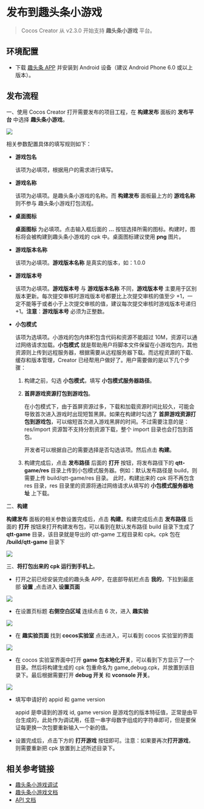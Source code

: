 # 发布到趣头条小游戏

> Cocos Creator 从 v2.3.0 开始支持 **趣头条小游戏** 平台。

## 环境配置

- 下载 [趣头条 APP](https://static-oss.qutoutiao.net/game/cocos/apk/qutoutiao_game_lab_version.apk) 并安装到 Android 设备（建议 Android Phone 6.0 或以上版本）。

## 发布流程

一、使用 Cocos Creator 打开需要发布的项目工程，在 **构建发布** 面板的 **发布平台** 中选择 **趣头条小游戏**。

![](publish-qutoutiao/build.jpg)

相关参数配置具体的填写规则如下：

- **游戏包名**

  该项为必填项，根据用户的需求进行填写。

- **游戏名称**

  该项为必填项。是趣头条小游戏的名称。而 **构建发布** 面板最上方的 **游戏名称** 则不参与 趣头条小游戏打包流程。

- **桌面图标**

  **桌面图标** 为必填项。点击输入框后面的 **...** 按钮选择所需的图标。构建时，图标将会被构建到趣头条小游戏的 cpk 中。桌面图标建议使用 **png** 图片。

- **游戏版本名称**

  该项为必填项。**游戏版本名称** 是真实的版本，如：1.0.0

- **游戏版本号**

  该项为必填项。**游戏版本号** 与 **游戏版本名称** 不同，**游戏版本号** 主要用于区别版本更新。每次提交审核时游戏版本号都要比上次提交审核的值至少 +1，一定不能等于或者小于上次提交审核的值，建议每次提交审核时游戏版本号递归 +1。**注意**：**游戏版本号** 必须为正整数。 

- **小包模式**

  该项为选填项。小游戏的包内体积包含代码和资源不能超过 10M，资源可以通过网络请求加载。**小包模式** 就是帮助用户将脚本文件保留在小游戏包内，其他资源则上传到远程服务器，根据需要从远程服务器下载。而远程资源的下载、缓存和版本管理，Creator 已经帮用户做好了。用户需要做的是以下几个步骤：

  1. 构建之前，勾选 **小包模式**，填写 **小包模式服务器路径**。

  2. **首屏游戏资源打包到游戏包**。
  
      在小包模式下，由于首屏资源过多，下载和加载资源时间比较久，可能会导致首次进入游戏时出现短暂黑屏。如果在构建时勾选了 **首屏游戏资源打包到游戏包**，可以缩短首次进入游戏黑屏的时间。不过需要注意的是：res/import 资源暂不支持分割资源下载，整个 import 目录也会打包到首包。
  
      开发者可以根据自己的需要选择是否勾选该项。然后点击 **构建**。

  3. 构建完成后，点击 **发布路径** 后面的 **打开** 按钮，将发布路径下的 **qtt-game/res** 目录上传到小包模式服务器。例如：默认发布路径是 build，则需要上传 build/qtt-game/res 目录。
  此时，构建出来的 cpk 将不再包含 res 目录，res 目录里的资源将通过网络请求从填写的 **小包模式服务器地址** 上下载。

二、**构建**

**构建发布** 面板的相关参数设置完成后，点击 **构建**。构建完成后点击 **发布路径** 后面的 **打开** 按钮来打开构建发布包，可以看到在默认发布路径 build 目录下生成了 **qtt-game** 目录，该目录就是导出的 qtt-game 工程目录和 cpk。cpk 包在 **/build/qtt-game** 目录下

![](publish-qutoutiao/output.png)

三、**将打包出来的 cpk 运行到手机上**。

- 打开之前已经安装完成的趣头条 APP，在底部导航栏点击 **我的**，下拉到最底部 **设置** ,点击进入 **设置页面**

![](publish-qutoutiao/setting.png)

- 在设置页标题 **右侧空白区域** 连续点击 6 次，进入 **趣实验**

![](publish-qutoutiao/click10.png)

- 在 **趣实验页面** 找到 **cocos实验室** 点击进入，可以看到 cocos 实验室的界面

![](publish-qutoutiao/golab.png)

- 在 cocos 实验室界面中打开 **game 包本地化开关**，可以看到下方显示了一个目录。然后将构建生成的 cpk 包重命名为 game_debug.cpk，并放置到该目录下。最后根据需要打开   **debug 开关** 和 **vconsole 开关**。

![](publish-qutoutiao/nativecpk.png)

- 填写申请好的 appid 和 game version

  appid 是申请到的游戏 id, game version 是游戏包的版本特征值，正常是由平台生成的，此处作为调试用，任意一串字母数字组成的字符串即可，但是要保证每更换一次包要重新输入一个新的值。

- 设置完成后，点击下方的 **打开游戏** 按钮即可。注意：如果要再次**打开游戏**，则需要重新把 cpk 放置到上述所述目录下。


## 相关参考链接

-  [趣头条小游戏调试](https://game.qutoutiao.net/doc/index.html#/doc/debug_in_app)
-  [趣头条小游戏文档](https://game.qutoutiao.net/doc/index.html#/)
-  [API 文档](https://newidea4-gamecenter-frontend.1sapp.com/sdk/docs/#/sdk/README)
